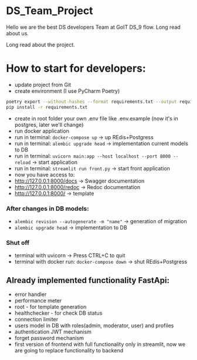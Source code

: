 # DS_Team_Project
Hello we are the best DS developers Team at GoIT DS_9 flow. 
Long read about us.

Long read about the project.

# How to start for developers:
- update project from Git
- create environment (I use PyCharm Poetry)
```bash
poetry export --without-hashes --format requirements.txt --output requirements.txt
pip install -r requirements.txt
```
- create in root folder your own .env file like .env.example (now it's in postgres, later we'll change)
- run docker application
- run in terminal: `docker-compose up` -> up REdis+Postgress
- run in terminal: `alembic upgrade head` -> implementation current models to DB
- run in terminal: `uvicorn main:app --host localhost --port 8000 --reload` -> start application
- run in terminal: `streamlit run front.py` -> start front application
- now you have access to:
- http://127.0.0.1:8000/docs -> Swagger documentation
- http://127.0.0.1:8000/redoc -> Redoc documentation
- http://127.0.0.1:8000/ -> template


### After changes in DB models:
- `alembic revision --autogenerate -m "name"` -> generation of migration
- `alembic upgrade head` -> implementation to DB

### Shut off
- terminal with uvicorn -> Press CTRL+C to quit
- terminal with docker run: `docker-compose down` -> shut REdis+Postgress

## Already implemented functionality FastApi:
- error handler
- performance meter
- root - for template generation
- healthchecker - for check DB status
- connection limiter
- users model in DB with roles(admin, moderator, user) and profiles
- authentication JWT mechanism 
- forget password mechanism
- first version of frontend with full functionality only in streamlit, now we are going to replace functionality to backend